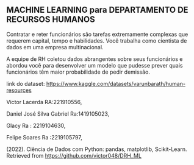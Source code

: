 ## MACHINE LEARNING para DEPARTAMENTO DE RECURSOS HUMANOS

Contratar e reter funcionários são tarefas extremamente complexas que requerem capital, tempo e habilidades.
Você trabalha como cientista de dados em uma empresa multinacional.

A equipe de RH coletou dados abrangentes sobre seus funcionários e abordou você para desenvolver um modelo que pudesse prever quais funcionários têm maior probabilidade de pedir demissão.

link do dataset: https://www.kaggle.com/datasets/varunbarath/human-resources

Victor Lacerda RA:221910556,

Daniel José Silva Gabriel  Ra:1419105023,

Glacy  Ra : 2219104630,

Felipe Soares Ra :2219105797,

(2022). Ciência de Dados com Python: pandas, matplotlib, Scikit-Learn. Retrieved from https://github.com/victor048/DRH_ML

